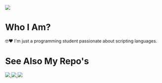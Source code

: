 ![](https://files.catbox.moe/i9dqtb.gif)

# Who I Am?

🤓❤ I'm just a programming student passionate about scripting languages.

# See Also My Repo's

<a href="https://github.com/CollenMenezes/AnySocial"> ![](https://files.catbox.moe/4j3iap.png) </a>
<a href="https://github.com/CollenMenezes/ZoFinder"> ![](https://files.catbox.moe/t84u93.png) </a>
<a href="https://github.com/CollenMenezes/AndreSSa"> ![](https://files.catbox.moe/rsg2h3.png) </a>
